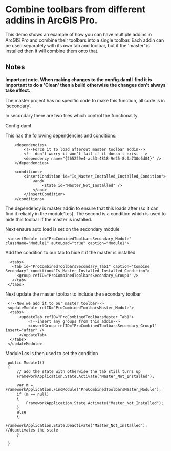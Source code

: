 # Combine toolbars from different addins in ArcGIS Pro.

This demo shows an example of how you can have multiple addins in ArcGIS Pro and combine their toolbars into a single toolbar. Each addin can be used separately with its own tab and toolbar, but if the 'master' is installed then it will combine them onto that.

## Notes

**Important note. When making changes to the config.daml I find it is important to do a 'Clean' then a build otherwise the changes don't always take effect.**

The master project has no specific code to make this function, all code is in 'secondary'.

In secondary there are two files which control the functionality.

Config.daml

This has the following dependencies and conditions:

```
	<dependencies>
		<!--Force it to load afterout master toolbar addin-->
		<!-- don't worry it won't fail if it doesn't exist -->
		<dependency name="{265229e4-ac53-4818-9e25-8c0a730d6d04}" />
	</dependencies>

	<conditions>
		<insertCondition id="Is_Master_Installed_Installed_Condition">
			<and>
				<state id="Master_Not_Installed" />
			</and>
		</insertCondition>
	</conditions>
```


The dependency is master addin to ensure that this loads after (so it can find it reliably in the module1.cs). The second is a condition which is used to hide this toolbar if the master is installed.

Next ensure auto load is set on the secondary module

```
 <insertModule id="ProCombinedToolbarsSecondary_Module" className="Module1" autoLoad="true" caption="Module1">
 ```

 Add the condition to our tab to hide it if the master is installed

 ```
   <tabs>
    <tab id="ProCombinedToolbarsSecondary_Tab1" caption="Combine Secondary" condition="Is_Master_Installed_Installed_Condition">
      <group refID="ProCombinedToolbarsSecondary_Group1" />
    </tab>
  </tabs>
  ```

Next update the master toolbar to include the secondary toolbar

```
 <!--Now we add it to our master toolbar-->
 <updateModule refID="ProCombinedToolbarsMaster_Module">
  <tabs>
	  <updateTab refID="ProCombinedToolbarsMaster_Tab1">
		  <!--insert any groups from this addin-->
		  <insertGroup refID="ProCombinedToolbarsSecondary_Group1" insert="after" />  
	  </updateTab>
  </tabs>
 </updateModule>
 ```


Module1.cs is then used to set the condition

```
 public Module1()
 {
     // add the state with otherwise the tab still turns up
     FrameworkApplication.State.Activate("Master_Not_Installed");

     var m = FrameworkApplication.FindModule("ProCombinedToolbarsMaster_Module");
     if (m == null)
     {
         FrameworkApplication.State.Activate("Master_Not_Installed");
     }
     else
     {
         FrameworkApplication.State.Deactivate("Master_Not_Installed"); //deactivates the state
     }

 }

```
